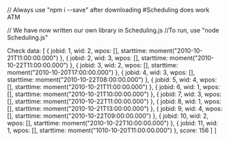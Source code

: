 // Always use "npm i --save" after downloading
#Scheduling does work ATM

// We have now written our own library in Scheduling.js
//To run, use "node Scheduling.js"


Check data:
[ { jobid: 1,
      wid: 2,
      wpos: [],
      starttime: moment("2010-10-21T11:00:00.000") },
    { jobid: 2,
      wid: 3,
      wpos: [],
      starttime: moment("2010-10-22T11:00:00.000") },
    { jobid: 3,
      wid: 2,
      wpos: [],
      starttime: moment("2010-10-20T17:00:00.000") },
    { jobid: 4,
      wid: 3,
      wpos: [],
      starttime: moment("2010-10-22T08:00:00.000") },
    { jobid: 5,
      wid: 4,
      wpos: [],
      starttime: moment("2010-10-21T11:00:00.000") },
    { jobid: 6,
      wid: 1,
      wpos: [],
      starttime: moment("2010-10-21T10:00:00.000") },
    { jobid: 7,
      wid: 3,
      wpos: [],
      starttime: moment("2010-10-22T11:00:00.000") },
    { jobid: 8,
      wid: 1,
      wpos: [],
      starttime: moment("2010-10-21T13:00:00.000") },
    { jobid: 9,
      wid: 4,
      wpos: [],
      starttime: moment("2010-10-22T09:00:00.000") },
    { jobid: 10,
      wid: 2,
      wpos: [],
      starttime: moment("2010-10-22T10:00:00.000") },
    { jobid: 11,
      wid: 1,
      wpos: [],
      starttime: moment("1010-10-20T11:00:00.000") },
    score: 156 ] ]
